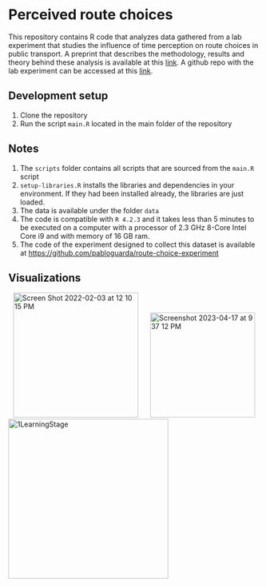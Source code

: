 # Perceived route choices

This repository contains R code that analyzes data gathered from a lab experiment that studies the influence of time perception on route choices in public transport. A preprint that describes the methodology, results and theory behind these analysis is available at this [link](https://psyarxiv.com/t49kf/). A github repo with the lab experiment can be accessed at this [link](https://github.com/pabloguarda/route-choice-experiment).

 

## Development setup

1. Clone the repository
2. Run the script `main.R` located in the main folder of the repository
 
## Notes
1. The `scripts` folder contains all scripts that are sourced from the `main.R` script
2. `setup-libraries.R` installs the libraries and dependencies in your environment. If they had been installed already, the libraries are just loaded. 
3. The data is available under the folder `data`
4. The code is compatible with `R 4.2.3` and it takes less than 5 minutes to be executed on a computer with a processor of 2.3 GHz 8-Core Intel Core i9 and with memory of 16 GB ram.
5. The code of the experiment designed to collect this dataset is available at https://github.com/pabloguarda/route-choice-experiment

## Visualizations

<img width="250" alt="Screen Shot 2022-02-03 at 12 10 15 PM" src="https://user-images.githubusercontent.com/25504487/232645675-c1da013d-9885-4a55-acfd-1a43694fdd55.png" hspace="10"> <img width="210" alt="Screenshot 2023-04-17 at 9 37 12 PM" src = "https://user-images.githubusercontent.com/25504487/232647352-5ddcba08-d3fb-4f0c-b9bb-74bc42c724bc.png" hspace="10">
<img width="320" alt="1LearningStage" src="https://user-images.githubusercontent.com/25504487/232648022-87cb5854-b94e-4db2-b5b7-9ee758071957.png">
